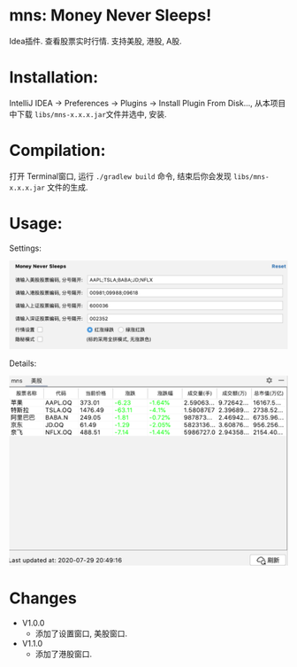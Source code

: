 # mns: Money Never Sleeps!
Idea插件. 查看股票实时行情. 支持美股, 港股, A股.

# Installation:
IntelliJ IDEA -> Preferences -> Plugins -> Install Plugin From Disk..., 从本项目中下载 `libs/mns-x.x.x.jar`文件并选中, 安装.

# Compilation:
打开 Terminal窗口, 运行 `./gradlew build` 命令, 结束后你会发现 `libs/mns-x.x.x.jar` 文件的生成.

# Usage:

Settings:

![Setting](/WX20200729-204957@2x.png)

Details:

![Detail](/WX20200729-204933@2x.png)


# Changes
* V1.0.0
  * 添加了设置窗口, 美股窗口.
* V1.1.0
  * 添加了港股窗口.
